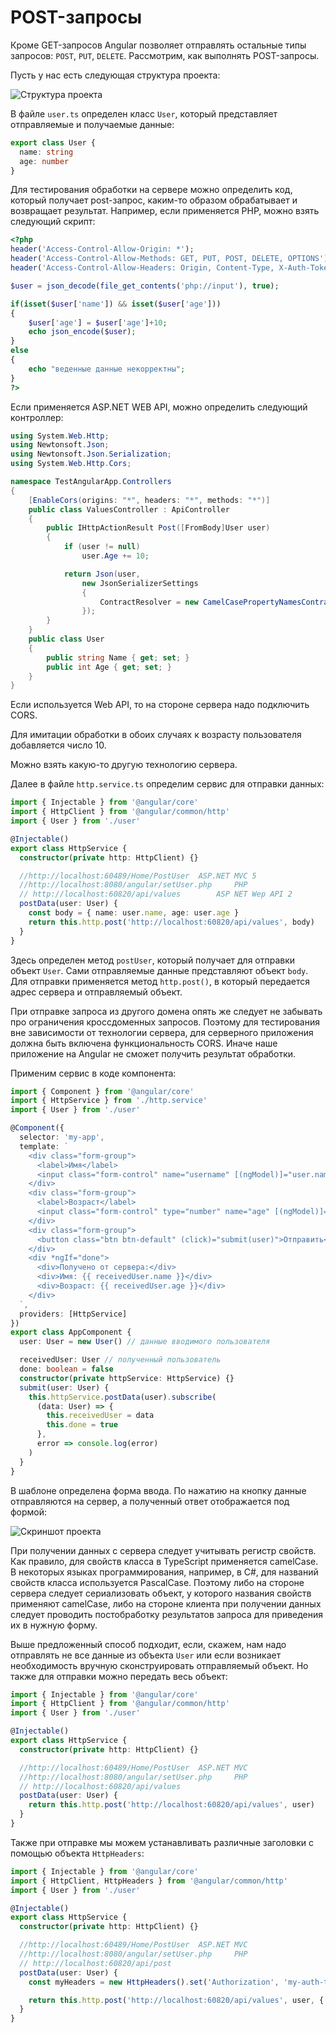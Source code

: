 # POST-запросы

Кроме GET-запросов Angular позволяет отправлять остальные типы запросов: `POST`, `PUT`, `DELETE`. Рассмотрим, как выполнять POST-запросы.

Пусть у нас есть следующая структура проекта:

![Структура проекта](post-request-1.png)

В файле `user.ts` определен класс `User`, который представляет отправляемые и получаемые данные:

```typescript
export class User {
  name: string
  age: number
}
```

Для тестирования обработки на сервере можно определить код, который получает post-запрос, каким-то образом обрабатывает и возвращает результат. Например, если применяется PHP, можно взять следующий скрипт:

```php
<?php
header('Access-Control-Allow-Origin: *');
header('Access-Control-Allow-Methods: GET, PUT, POST, DELETE, OPTIONS');
header('Access-Control-Allow-Headers: Origin, Content-Type, X-Auth-Token , Authorization');

$user = json_decode(file_get_contents('php://input'), true);

if(isset($user['name']) && isset($user['age']))
{
    $user['age'] = $user['age']+10;
    echo json_encode($user);
}
else
{
    echo "веденные данные некорректны";
}
?>
```

Если применяется ASP.NET WEB API, можно определить следующий контроллер:

```c#
using System.Web.Http;
using Newtonsoft.Json;
using Newtonsoft.Json.Serialization;
using System.Web.Http.Cors;

namespace TestAngularApp.Controllers
{
    [EnableCors(origins: "*", headers: "*", methods: "*")]
    public class ValuesController : ApiController
    {
        public IHttpActionResult Post([FromBody]User user)
        {
            if (user != null)
                user.Age += 10;

            return Json(user,
                new JsonSerializerSettings
                {
                    ContractResolver = new CamelCasePropertyNamesContractResolver()
                });
        }
    }
    public class User
    {
        public string Name { get; set; }
        public int Age { get; set; }
    }
}
```

Если используется Web API, то на стороне сервера надо подключить CORS.

Для имитации обработки в обоих случаях к возрасту пользователя добавляется число 10.

Можно взять какую-то другую технологию сервера.

Далее в файле `http.service.ts` определим сервис для отправки данных:

```typescript
import { Injectable } from '@angular/core'
import { HttpClient } from '@angular/common/http'
import { User } from './user'

@Injectable()
export class HttpService {
  constructor(private http: HttpClient) {}

  //http://localhost:60489/Home/PostUser  ASP.NET MVC 5
  //http://localhost:8080/angular/setUser.php     PHP
  // http://localhost:60820/api/values        ASP NET Wep API 2
  postData(user: User) {
    const body = { name: user.name, age: user.age }
    return this.http.post('http://localhost:60820/api/values', body)
  }
}
```

Здесь определен метод `postUser`, который получает для отправки объект `User`. Сами отправляемые данные представляют объект `body`. Для отправки применяется метод `http.post()`, в который передается адрес сервера и отправляемый объект.

При отправке запроса из другого домена опять же следует не забывать про ограничения кроссдоменных запросов. Поэтому для тестирования вне зависимости от технологии сервера, для серверного приложения должна быть включена функциональность CORS. Иначе наше приложение на Angular не сможет получить результат обработки.

Применим сервис в коде компонента:

```typescript
import { Component } from '@angular/core'
import { HttpService } from './http.service'
import { User } from './user'

@Component({
  selector: 'my-app',
  template: `
    <div class="form-group">
      <label>Имя</label>
      <input class="form-control" name="username" [(ngModel)]="user.name" />
    </div>
    <div class="form-group">
      <label>Возраст</label>
      <input class="form-control" type="number" name="age" [(ngModel)]="user.age" />
    </div>
    <div class="form-group">
      <button class="btn btn-default" (click)="submit(user)">Отправить</button>
    </div>
    <div *ngIf="done">
      <div>Получено от сервера:</div>
      <div>Имя: {{ receivedUser.name }}</div>
      <div>Возраст: {{ receivedUser.age }}</div>
    </div>
  `,
  providers: [HttpService]
})
export class AppComponent {
  user: User = new User() // данные вводимого пользователя

  receivedUser: User // полученный пользователь
  done: boolean = false
  constructor(private httpService: HttpService) {}
  submit(user: User) {
    this.httpService.postData(user).subscribe(
      (data: User) => {
        this.receivedUser = data
        this.done = true
      },
      error => console.log(error)
    )
  }
}
```

В шаблоне определена форма ввода. По нажатию на кнопку данные отправляются на сервер, а полученный ответ отображается под формой:

![Скриншот проекта](post-request-2.png)

При получении данных с сервера следует учитывать регистр свойств. Как правило, для свойств класса в TypeScript применяется camelCase. В некоторых языках программирования, например, в C#, для названий свойств класса используется PascalCase. Поэтому либо на стороне сервера следует сериализовать объект, у которого названия свойств применяют camelCase, либо на стороне клиента при получении данных следует проводить постобработку результатов запроса для приведения их в нужную форму.

Выше предложенный способ подходит, если, скажем, нам надо отправлять не все данные из объекта `User` или если возникает необходимость вручную сконструировать отправляемый объект. Но также для отправки можно передать весь объект:

```typescript
import { Injectable } from '@angular/core'
import { HttpClient } from '@angular/common/http'
import { User } from './user'

@Injectable()
export class HttpService {
  constructor(private http: HttpClient) {}

  //http://localhost:60489/Home/PostUser  ASP.NET MVC
  //http://localhost:8080/angular/setUser.php     PHP
  // http://localhost:60820/api/values
  postData(user: User) {
    return this.http.post('http://localhost:60820/api/values', user)
  }
}
```

Также при отправке мы можем устанавливать различные заголовки с помощью объекта `HttpHeaders`:

```typescript
import { Injectable } from '@angular/core'
import { HttpClient, HttpHeaders } from '@angular/common/http'
import { User } from './user'

@Injectable()
export class HttpService {
  constructor(private http: HttpClient) {}

  //http://localhost:60489/Home/PostUser  ASP.NET MVC
  //http://localhost:8080/angular/setUser.php     PHP
  // http://localhost:60820/api/post
  postData(user: User) {
    const myHeaders = new HttpHeaders().set('Authorization', 'my-auth-token')

    return this.http.post('http://localhost:60820/api/values', user, { headers: myHeaders })
  }
}
```

